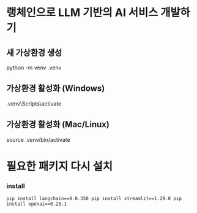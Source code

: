 # 랭체인으로 LLM 기반의 AI 서비스 개발하기

## 새 가상환경 생성
python -m venv .venv

## 가상환경 활성화 (Windows)
.venv\Scripts\activate
## 가상환경 활성화 (Mac/Linux)
source .venv/bin/activate

# 필요한 패키지 다시 설치
### install
`pip install langchain==0.0.350
pip install streamlit==1.29.0
pip install openai==0.28.1`
